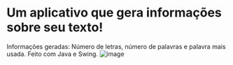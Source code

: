 # Um aplicativo que gera informações sobre seu texto!
Informações geradas: Número de letras, número de palavras e palavra mais usada.
Feito com Java e Swing.
![image](https://github.com/Saaanzio/TextInfoGenerator/assets/128072794/2d193c67-e0fc-4afd-a7be-86695b4f1abb)
